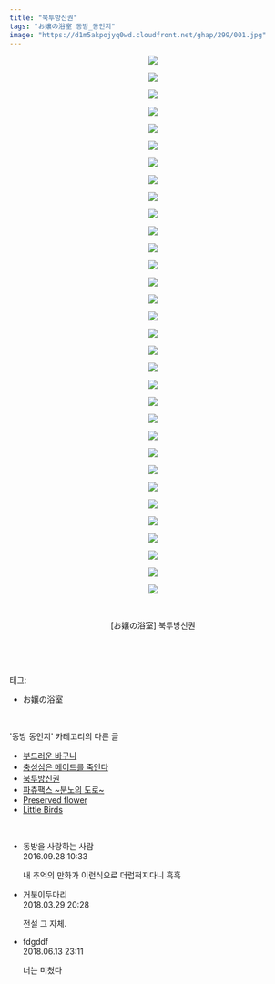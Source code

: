 ```yaml
---
title: "북투방신권"
tags: "お嬢の浴室 동방_동인지"
image: "https://d1m5akpojyq0wd.cloudfront.net/ghap/299/001.jpg"
---
```

<div class="article">
<p style="text-align: center; clear: none; float: none;"><img src="{{ site.imgserver6 }}/ghap/299/001.jpg"/></p>
<p style="text-align: center; clear: none; float: none;"><img src="{{ site.imgserver6 }}/ghap/299/002.jpg"/></p>
<p style="text-align: center; clear: none; float: none;"><img src="{{ site.imgserver6 }}/ghap/299/003.jpg"/></p>
<p style="text-align: center; clear: none; float: none;"><img src="{{ site.imgserver6 }}/ghap/299/004.jpg"/></p>
<p style="text-align: center; clear: none; float: none;"><img src="{{ site.imgserver6 }}/ghap/299/005.jpg"/></p>
<p style="text-align: center; clear: none; float: none;"><img src="{{ site.imgserver6 }}/ghap/299/006.jpg"/></p>
<p style="text-align: center; clear: none; float: none;"><img src="{{ site.imgserver6 }}/ghap/299/007.jpg"/></p>
<p style="text-align: center; clear: none; float: none;"><img src="{{ site.imgserver6 }}/ghap/299/008.jpg"/></p>
<p style="text-align: center; clear: none; float: none;"><img src="{{ site.imgserver6 }}/ghap/299/009.jpg"/></p>
<p style="text-align: center; clear: none; float: none;"><img src="{{ site.imgserver6 }}/ghap/299/010.jpg"/></p>
<p style="text-align: center; clear: none; float: none;"><img src="{{ site.imgserver6 }}/ghap/299/011.jpg"/></p>
<p style="text-align: center; clear: none; float: none;"><img src="{{ site.imgserver6 }}/ghap/299/012.jpg"/></p>
<p style="text-align: center; clear: none; float: none;"><img src="{{ site.imgserver6 }}/ghap/299/013.jpg"/></p>
<p style="text-align: center; clear: none; float: none;"><img src="{{ site.imgserver6 }}/ghap/299/014.jpg"/></p>
<p style="text-align: center; clear: none; float: none;"><img src="{{ site.imgserver6 }}/ghap/299/015.jpg"/></p>
<p style="text-align: center; clear: none; float: none;"><img src="{{ site.imgserver6 }}/ghap/299/016.jpg"/></p>
<p style="text-align: center; clear: none; float: none;"><img src="{{ site.imgserver6 }}/ghap/299/017.jpg"/></p>
<p style="text-align: center; clear: none; float: none;"><img src="{{ site.imgserver6 }}/ghap/299/018.jpg"/></p>
<p style="text-align: center; clear: none; float: none;"><img src="{{ site.imgserver6 }}/ghap/299/019.jpg"/></p>
<p style="text-align: center; clear: none; float: none;"><img src="{{ site.imgserver6 }}/ghap/299/020.jpg"/></p>
<p style="text-align: center; clear: none; float: none;"><img src="{{ site.imgserver6 }}/ghap/299/021.jpg"/></p>
<p style="text-align: center; clear: none; float: none;"><img src="{{ site.imgserver6 }}/ghap/299/022.jpg"/></p>
<p style="text-align: center; clear: none; float: none;"><img src="{{ site.imgserver6 }}/ghap/299/023.jpg"/></p>
<p style="text-align: center; clear: none; float: none;"><img src="{{ site.imgserver6 }}/ghap/299/024.jpg"/></p>
<p style="text-align: center; clear: none; float: none;"><img src="{{ site.imgserver6 }}/ghap/299/025.jpg"/></p>
<p style="text-align: center; clear: none; float: none;"><img src="{{ site.imgserver6 }}/ghap/299/026.jpg"/></p>
<p style="text-align: center; clear: none; float: none;"><img src="{{ site.imgserver6 }}/ghap/299/027.jpg"/></p>
<p style="text-align: center; clear: none; float: none;"><img src="{{ site.imgserver6 }}/ghap/299/028.jpg"/></p>
<p style="text-align: center; clear: none; float: none;"><img src="{{ site.imgserver6 }}/ghap/299/029.jpg"/></p>
<p style="text-align: center; clear: none; float: none;"><img src="{{ site.imgserver6 }}/ghap/299/030.jpg"/></p>
<p style="text-align: center; clear: none; float: none;"><img src="{{ site.imgserver6 }}/ghap/299/031.jpg"/></p>
<p style="text-align: center; clear: none; float: none;"><img src="{{ site.imgserver6 }}/ghap/299/032.jpg"/></p>
<p style="text-align: center; clear: none; float: none;"><br/></p>
<p style="text-align: center; clear: none; float: none;">[お嬢の浴室] 북투방신권</p>
<p><br/></p>
</div><br/>
<div class="tagTrail">
<p>태그: </p>
<ul>
<li>お嬢の浴室</li>
</ul>
</div><br/>
<div class="another">
<p>'동방 동인지' 카테고리의 다른 글</p>
<ul>
<li><a href="/ghap_301">부드러운 바구니</a></li>
<li><a href="/ghap_300">충성심은 메이드를 죽인다</a></li>
<li><a href="/ghap_299">북투방신권</a></li>
<li><a href="/ghap_298">파츄팩스 ~분노의 도로~</a></li>
<li><a href="/ghap_297">Preserved flower</a></li>
<li><a href="/ghap_296">Little Birds</a></li>
</ul>
</div><br/>
<div class="cb_module cb_fluid">
<div class="cb_wrt cb_profile">
<div class="comment">
<ul>
<li class="cb_thumb_off" id="comment14815413">
<div class="cb_comment_area">
<div class="cb_info_area">
<div class="cb_section">
<span class="cb_nick_name">동방을 사랑하는 사람</span>
</div>
<div class="cb_section">
<span class="cb_date">2016.09.28 10:33 </span>
</div>
</div>
<div class="cb_dsc_comment">
<p class="cb_dsc">
											내 추억의 만화가 이런식으로 더럽혀지다니 흑흑
										</p>
</div>
</div></li>
<li class="cb_thumb_off" id="comment15229818">
<div class="cb_comment_area">
<div class="cb_info_area">
<div class="cb_section">
<span class="cb_nick_name">거북이두마리</span>
</div>
<div class="cb_section">
<span class="cb_date">2018.03.29 20:28 </span>
</div>
</div>
<div class="cb_dsc_comment">
<p class="cb_dsc">
											전설 그 자체.
										</p>
</div>
</div></li>
<li class="cb_thumb_off" id="comment15270325">
<div class="cb_comment_area">
<div class="cb_info_area">
<div class="cb_section">
<span class="cb_nick_name">fdgddf</span>
</div>
<div class="cb_section">
<span class="cb_date">2018.06.13 23:11 </span>
</div>
</div>
<div class="cb_dsc_comment">
<p class="cb_dsc">
											너는 미쳤다<br/>
</p>
</div>
</div></li>
</ul>
</div>
</div><!-- commentList close -->
</div><br/>
